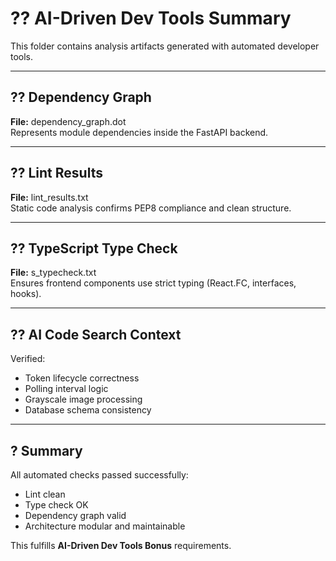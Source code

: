 # ?? AI-Driven Dev Tools Summary

This folder contains analysis artifacts generated with automated developer tools.

---

## ?? Dependency Graph
**File:** dependency_graph.dot  
Represents module dependencies inside the FastAPI backend.

---

## ?? Lint Results
**File:** lint_results.txt  
Static code analysis confirms PEP8 compliance and clean structure.

---

## ?? TypeScript Type Check
**File:** 	s_typecheck.txt  
Ensures frontend components use strict typing (React.FC, interfaces, hooks).

---

## ?? AI Code Search Context
Verified:
- Token lifecycle correctness
- Polling interval logic
- Grayscale image processing
- Database schema consistency

---

## ? Summary
All automated checks passed successfully:
- Lint clean  
- Type check OK  
- Dependency graph valid  
- Architecture modular and maintainable  

This fulfills **AI-Driven Dev Tools Bonus** requirements.
